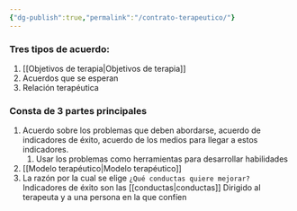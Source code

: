 ```yaml
---
{"dg-publish":true,"permalink":"/contrato-terapeutico/"}
---
```


### Tres tipos de acuerdo:
1. [[Objetivos de terapia\|Objetivos de terapia]]
2. Acuerdos que se esperan
3. Relación terapéutica
### Consta de 3 partes principales
1. Acuerdo sobre los problemas que deben abordarse, acuerdo de indicadores de éxito,  acuerdo de los medios para llegar a estos indicadores.
	1. Usar los problemas como herramientas para desarrollar habilidades
2. [[Modelo terapéutico\|Modelo terapéutico]]
3. La razón por la cual se elige
`¿Qué conductas quiere mejorar?`
Indicadores de éxito son las [[conductas\|conductas]] 
Dirigido al terapeuta y a una persona en la que confíen
